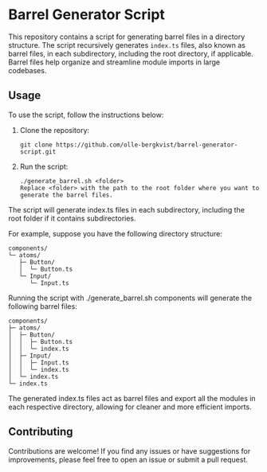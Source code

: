 # Barrel Generator Script

This repository contains a script for generating barrel files in a directory structure. The script recursively generates `index.ts` files, also known as barrel files, in each subdirectory, including the root directory, if applicable. Barrel files help organize and streamline module imports in large codebases.

## Usage

To use the script, follow the instructions below:

1. Clone the repository:

   ```shell
   git clone https://github.com/olle-bergkvist/barrel-generator-script.git
   ```

2. Run the script:

   ```
   ./generate_barrel.sh <folder>
   Replace <folder> with the path to the root folder where you want to generate the barrel files.
   ```

The script will generate index.ts files in each subdirectory, including the root folder if it contains subdirectories.

For example, suppose you have the following directory structure:

```
components/
└─ atoms/
   ├─ Button/
   │  └─ Button.ts
   └─ Input/
      └─ Input.ts
```

Running the script with ./generate_barrel.sh components will generate the following barrel files:

```
components/
├─ atoms/
│  ├─ Button/
│  │  ├─ Button.ts
│  │  └─ index.ts
│  ├─ Input/
│  │  ├─ Input.ts
│  │  └─ index.ts
│  └─ index.ts
└─ index.ts
```

The generated index.ts files act as barrel files and export all the modules in each respective directory, allowing for cleaner and more efficient imports.

## Contributing

Contributions are welcome! If you find any issues or have suggestions for improvements, please feel free to open an issue or submit a pull request.
